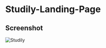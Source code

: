 # Studily-Landing-Page

## Screenshot
![Studily](https://github.com/perfecttushar/Studily-Landing-Page/assets/70326041/667b977f-95fb-4d1d-adb0-b147c0ed6e08)
